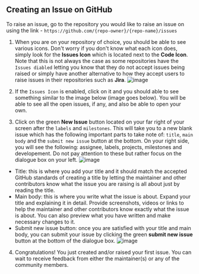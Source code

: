 ## Creating an Issue on GitHub

To raise an issue, go to the repository you would like to raise an issue on using the link - `https://github.com/{repo-owner}/{repo-name}/issues`

1. When you are on your repository of choice, you should be able to see various icons. Don't worry if you don't know what each icon does, simply look for the **Issues Icon** which is located next to the **Code Icon**. Note that this is not always the case as some repositories have the `Issues diabled` letting you know that they do not accept issues being raised or simply have another alternative to how they accept users to raise issues in their repositories such as **Jira**. 
![image](https://github.com/akebu6/Open-Source-With-Pradumna-Fork/blob/docs/pages/How-to/guide/readme-images/issue-1.png)

2. If the `Issues Icon` is enabled, click on it and you should able to see something similar to the image below (image goes below). You will be able to see all the open issues, if any, and also be able to open your own.

3. Click on the green **New Issue** button located on your far right of your screen after the `labels` and `milestones`. This will take you to a new blank issue which has the following important parts to take note of: `title`, `main body` and the `submit new issue` button at the bottom. On your right side, you will see the following: assignee, labels, projects, milestones and developement. Do not pay attention to these but rather focus on the dialogue box on your left.
![image](https://github.com/akebu6/Open-Source-With-Pradumna-Fork/blob/docs/pages/How-to/guide/readme-images/issue-2.png)

  + Title: this is where you add your title and it should match the accepted GitHub standards of creating a title by letting the maintainer and other contributors know what the issue you are raising is all about just by reading the title.
  + Main body: this is where you write what the issue is about. Expand your title and explaining it in detail. Provide screenshots, videos or links to help the maintainer and other contributors know exactly what the issue is about. You can also preview what you have written and make necessary changes to it. 
  + Submit new issue button: once you are satisfied with your title and main body, you can submit your issue by clicking the green **submit new issue** button at the bottom of the dialogue box.
  ![image](https://github.com/akebu6/Open-Source-With-Pradumna-Fork/blob/docs/pages/How-to/guide/readme-images/issue-3.png)

4. Congratulations! You just created and/or raised your first issue. You can wait to receive feedback from either the maintainer(s) or any of the community members.